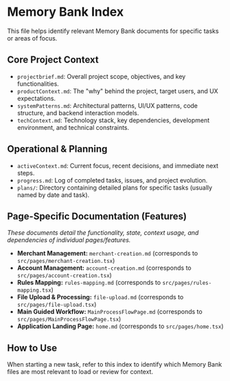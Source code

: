 # Memory Bank Index

This file helps identify relevant Memory Bank documents for specific tasks or areas of focus.

## Core Project Context
-   `projectbrief.md`: Overall project scope, objectives, and key functionalities.
-   `productContext.md`: The "why" behind the project, target users, and UX expectations.
-   `systemPatterns.md`: Architectural patterns, UI/UX patterns, code structure, and backend interaction models.
-   `techContext.md`: Technology stack, key dependencies, development environment, and technical constraints.

## Operational & Planning
-   `activeContext.md`: Current focus, recent decisions, and immediate next steps.
-   `progress.md`: Log of completed tasks, issues, and project evolution.
-   `plans/`: Directory containing detailed plans for specific tasks (usually named by date and task).

## Page-Specific Documentation (Features)
*These documents detail the functionality, state, context usage, and dependencies of individual pages/features.*

-   **Merchant Management:** `merchant-creation.md` (corresponds to `src/pages/merchant-creation.tsx`)
-   **Account Management:** `account-creation.md` (corresponds to `src/pages/account-creation.tsx`)
-   **Rules Mapping:** `rules-mapping.md` (corresponds to `src/pages/rules-mapping.tsx`)
-   **File Upload & Processing:** `file-upload.md` (corresponds to `src/pages/file-upload.tsx`)
-   **Main Guided Workflow:** `MainProcessFlowPage.md` (corresponds to `src/pages/MainProcessFlowPage.tsx`)
-   **Application Landing Page:** `home.md` (corresponds to `src/pages/home.tsx`)

## How to Use
When starting a new task, refer to this index to identify which Memory Bank files are most relevant to load or review for context.
